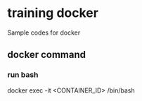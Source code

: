 # training docker
Sample codes for docker

## docker command
### run bash
docker exec -it <CONTAINER_ID> /bin/bash
